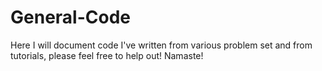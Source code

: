 # General-Code
Here I will document code I've written from various problem set and from tutorials, please feel free to help out! Namaste!
